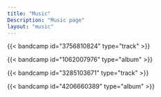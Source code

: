 ```yaml
---
title: "Music"
Description: "Music page"
layout: "music"
---
```


{{< bandcamp id="3756810824" type="track" >}}

{{< bandcamp id="1062007976" type="album" >}}

{{< bandcamp id="3285103671" type="track" >}}

{{< bandcamp id="4206660389" type="album" >}}

